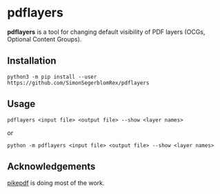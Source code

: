 pdflayers
=========

**pdflayers** is a tool for changing default visibility of PDF layers
(OCGs, Optional Content Groups).

Installation
------------

```shell
python3 -m pip install --user https://github.com/SimonSegerblomRex/pdflayers
```

Usage
-----

```
pdflayers <input file> <output file> --show <layer names>
```

or

```
python -m pdflayers <input file> <output file> --show <layer names>
```

Acknowledgements
----------------

[pikepdf](https://github.com/pikepdf/pikepdf) is doing most of the work.
